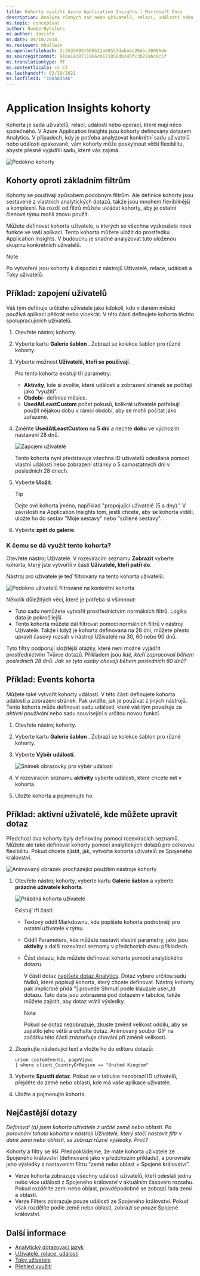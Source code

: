 ```yaml
---
title: Kohorty využití Azure Application Insights | Microsoft Docs
description: Analýza různých sad nebo uživatelů, relací, událostí nebo operací, které mají něco společného
ms.topic: conceptual
author: NumberByColors
ms.author: daviste
ms.date: 04/10/2018
ms.reviewer: mbullwin
ms.openlocfilehash: 2c35356951560b11a605334aba4c26dbc38086de
ms.sourcegitcommit: 910a1a38711966cb171050db245fc3b22abc8c5f
ms.translationtype: MT
ms.contentlocale: cs-CZ
ms.lasthandoff: 03/19/2021
ms.locfileid: "100583546"
---
```

# <a name="application-insights-cohorts"></a>Application Insights kohorty

Kohorta je sada uživatelů, relací, událostí nebo operací, které mají něco společného. V Azure Application Insights jsou kohorty definovány dotazem Analytics. V případech, kdy je potřeba analyzovat konkrétní sadu uživatelů nebo událostí opakovaně, vám kohorty může poskytnout větší flexibilitu, abyste přesně vyjádřili sadu, které vás zajímá.

![Podokno kohorty](./media/usage-cohorts/001.png)

## <a name="cohorts-versus-basic-filters"></a>Kohorty oproti základním filtrům

Kohorty se používají způsobem podobným filtrům. Ale definice kohorty jsou sestavené z vlastních analytických dotazů, takže jsou mnohem flexibilnější a komplexní. Na rozdíl od filtrů můžete ukládat kohorty, aby je ostatní členové týmu mohli znovu použít.

Můžete definovat kohorta uživatele, u kterých se všechna vyzkoušela nová funkce ve vaší aplikaci. Tento kohorta můžete uložit do prostředku Application Insights. V budoucnu je snadné analyzovat tuto uloženou skupinu konkrétních uživatelů.

> [!NOTE]
> Po vytvoření jsou kohorty k dispozici z nástrojů Uživatelé, relace, události a Toky uživatelů.

## <a name="example-engaged-users"></a>Příklad: zapojení uživatelů

Váš tým definuje určitého uživatele jako kdokoli, kdo v daném měsíci používá aplikaci pětkrát nebo vícekrát. V této části definujete kohorta těchto spolupracujících uživatelů.

1. Otevřete nástroj kohorty.

2. Vyberte kartu **Galerie šablon** . Zobrazí se kolekce šablon pro různé kohorty.

3. Vyberte možnost **Uživatelé, kteří se používají**.

    Pro tento kohorta existují tři parametry:
    * **Aktivity**, kde si zvolíte, které události a zobrazení stránek se počítají jako "využití".
    * **Období**– definice měsíce.
    * **UsedAtLeastCustom** počet pokusů, kolikrát uživatelé potřebují použít nějakou dobu v rámci období, aby se mohli počítat jako zařazené.

4. Změňte **UsedAtLeastCustom** na **5 dní** a nechte **dobu** ve výchozím nastavení 28 dnů.

    ![Zapojení uživatelé](./media/usage-cohorts/003.png)

    Tento kohorta nyní představuje všechna ID uživatelů odesílaná pomocí vlastní události nebo zobrazení stránky o 5 samostatných dní v posledních 28 dnech.

5. Vyberte **Uložit**.

   > [!TIP]
   > Dejte své kohorta jméno, například "propojující uživatelé (5 a dny)." V závislosti na Application Insights tom, jestli chcete, aby se kohorta viděli, uložte ho do sestav "Moje sestavy" nebo "sdílené sestavy".

6. Vyberte **zpět do galerie**.

### <a name="what-can-you-do-by-using-this-cohort"></a>K čemu se dá využít tento kohorta?

Otevřete nástroj Uživatelé. V rozevíracím seznamu **Zobrazit** vyberte kohorta, který jste vytvořili v části **Uživatelé, kteří patří do**.

Nástroj pro uživatele je teď filtrovaný na tento kohorta uživatelů:

![Podokno uživatelů filtrované na konkrétní kohorta](./media/usage-cohorts/004.png)

Několik důležitých věcí, které je potřeba si všimnout:

* Tuto sadu nemůžete vytvořit prostřednictvím normálních filtrů. Logika data je pokročilejší.
* Tento kohorta můžete dál filtrovat pomocí normálních filtrů v nástroji Uživatelé. Takže i když je kohorta definovaná na 28 dní, můžete přesto upravit časový rozsah v nástroji Uživatelé na 30, 60 nebo 90 dnů.

Tyto filtry podporují složitější otázky, které není možné vyjádřit prostřednictvím Tvůrce dotazů. Příkladem jsou _lidé, kteří zapracovali během posledních 28 dnů. Jak se tyto osoby chovají během posledních 60 dnů?_

## <a name="example-events-cohort"></a>Příklad: Events kohorta

Můžete také vytvořit kohorty událostí. V této části definujete kohorta událostí a zobrazení stránek. Pak uvidíte, jak je používat z jiných nástrojů. Tento kohorta může definovat sadu událostí, které váš tým považuje za _aktivní používání_ nebo sadu související s určitou novou funkcí.

1. Otevřete nástroj kohorty.

2. Vyberte kartu **Galerie šablon** . Zobrazí se kolekce šablon pro různé kohorty.

3. Vyberte **Výběr událostí**.

    ![Snímek obrazovky pro výběr událostí](./media/usage-cohorts/006.png)

4. V rozevíracím seznamu **aktivity** vyberte události, které chcete mít v kohorta.

5. Uložte kohorta a pojmenujte ho.

## <a name="example-active-users-where-you-modify-a-query"></a>Příklad: aktivní uživatelé, kde můžete upravit dotaz

Předchozí dva kohorty byly definovány pomocí rozevíracích seznamů. Můžete ale také definovat kohorty pomocí analytických dotazů pro celkovou flexibilitu. Pokud chcete zjistit, jak, vytvořte kohorta uživatelů ze Spojeného království.

![Animovaný obrázek procházející použitím nástroje kohorty](./media/usage-cohorts/cohorts0001.gif)

1. Otevřete nástroj kohorty, vyberte kartu **Galerie šablon** a vyberte **prázdné uživatele kohorta**.

    ![Prázdná kohorta uživatelé](./media/usage-cohorts/001.png)

    Existují tři části:
   * Textový oddíl Markdownu, kde popíšete kohorta podrobněji pro ostatní uživatele v týmu.

   * Oddíl Parameters, kde můžete nastavit vlastní parametry, jako jsou **aktivity** a další rozevírací seznamy v předchozích dvou příkladech.

   * Část dotazu, kde můžete definovat kohorta pomocí analytického dotazu.

     V části dotaz [napíšete dotaz Analytics](/azure/kusto/query). Dotaz vybere určitou sadu řádků, které popisují kohorta, který chcete definovat. Nástroj kohorty pak implicitně přidá "| provede Shrnutí podle klauzule user_Id dotazu. Tato data jsou zobrazená pod dotazem v tabulce, takže můžete zajistit, aby dotaz vrátil výsledky.

     > [!NOTE]
     > Pokud se dotaz nezobrazuje, zkuste změnit velikost oddílu, aby se zajistilo jeho větší a odhalte dotaz. Animovaný soubor GIF na začátku této části znázorňuje chování při změně velikosti.

2. Zkopírujte následující text a vložte ho do editoru dotazů:

    ```KQL
    union customEvents, pageViews
    | where client_CountryOrRegion == "United Kingdom"
    ```

3. Vyberte **Spustit dotaz**. Pokud se v tabulce nezobrazí ID uživatelů, přejděte do země nebo oblasti, kde má vaše aplikace uživatele.

4. Uložte a pojmenujte kohorta.

## <a name="frequently-asked-questions"></a>Nejčastější dotazy

_Definoval (a) jsem kohorta uživatele z určité země nebo oblasti. Po porovnání tohoto kohorta v nástroji Uživatelé, který stačí nastavit filtr v dané zemi nebo oblasti, se zobrazí různé výsledky. Proč?_

Kohorty a filtry se liší. Předpokládejme, že máte kohorta uživatele ze Spojeného království (definované jako v předchozím příkladu), a porovnáte jeho výsledky s nastavením filtru "země nebo oblast = Spojené království".

* Verze kohorta zobrazuje všechny události uživatelů, kteří odeslali jednu nebo více událostí z Spojeného království v aktuálním časovém rozsahu. Pokud rozdělíte zemi nebo oblast, pravděpodobně se zobrazí řada zemí a oblastí.
* Verze Filters zobrazuje pouze události ze Spojeného království. Pokud však rozdělíte podle země nebo oblasti, zobrazí se pouze Spojené království.

## <a name="learn-more"></a>Další informace

* [Analytický dotazovací jazyk](../logs/log-analytics-tutorial.md?toc=%2fazure%2fazure-monitor%2ftoc.json)
* [Uživatelé, relace, události](usage-segmentation.md)
* [Toky uživatele](usage-flows.md)
* [Přehled využití](usage-overview.md)